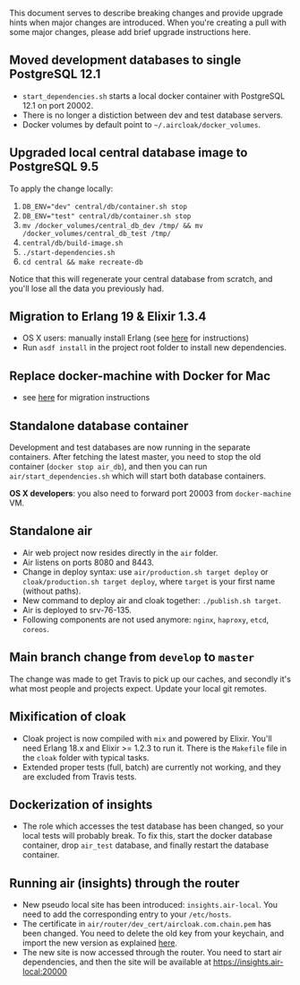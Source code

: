 This document serves to describe breaking changes and provide upgrade hints when major changes are introduced. When you're creating a pull with some major changes, please add brief upgrade instructions here.

## Moved development databases to single PostgreSQL 12.1

- `start_dependencies.sh` starts a local docker container with PostgreSQL 12.1 on port 20002.
- There is no longer a distiction between dev and test database servers.
- Docker volumes by default point to `~/.aircloak/docker_volumes`.

## Upgraded local central database image to PostgreSQL 9.5

To apply the change locally:

  1. `DB_ENV="dev" central/db/container.sh stop`
  2. `DB_ENV="test" central/db/container.sh stop`
  3. `mv /docker_volumes/central_db_dev /tmp/ && mv /docker_volumes/central_db_test /tmp/`
  5. `central/db/build-image.sh`
  6. `./start-dependencies.sh`
  7. `cd central && make recreate-db`

Notice that this will regenerate your central database from scratch, and you'll lose all the data you previously had.

## Migration to Erlang 19 & Elixir 1.3.4

- OS X users: manually install Erlang (see [here](./osx_erlang_with_odbc.md) for instructions)
- Run `asdf install` in the project root folder to install new dependencies.

## Replace docker-machine with Docker for Mac

- see [here](./macos_docker.md) for migration instructions

## Standalone database container

Development and test databases are now running in the separate containers. After fetching the latest master, you need to stop the old container (`docker stop air_db`), and then you can run `air/start_dependencies.sh` which will start both database containers.

__OS X developers__: you also need to forward port 20003 from `docker-machine` VM.

## Standalone air

- Air web project now resides directly in the `air` folder.
- Air listens on ports 8080 and 8443.
- Change in deploy syntax: use `air/production.sh target deploy` or `cloak/production.sh target deploy`, where `target` is your first name (without paths).
- New command to deploy air and cloak together: `./publish.sh target`.
- Air is deployed to srv-76-135.
- Following components are not used anymore: `nginx`, `haproxy`, `etcd`, `coreos`.

## Main branch change from `develop` to `master`

The change was made to get Travis to pick up our caches, and secondly it's what most people and projects expect. Update your local git remotes.

## Mixification of cloak

- Cloak project is now compiled with `mix` and powered by Elixir. You'll need Erlang 18.x and Elixir >= 1.2.3 to run it. There is the `Makefile` file in the `cloak` folder with typical tasks.
- Extended proper tests (full, batch) are currently not working, and they are excluded from Travis tests.

## Dockerization of insights

- The role which accesses the test database has been changed, so your local tests will probably break. To fix this, start the docker database container, drop `air_test` database, and finally restart the database container.

## Running air (insights) through the router

- New pseudo local site has been introduced: `insights.air-local`. You need to add the corresponding entry to your `/etc/hosts`.
- The certificate in `air/router/dev_cert/aircloak.com.chain.pem` has been changed. You need to delete the old key from your keychain, and import the new version as explained [here](air/README.md#running-the-system-on-the-localhost).
- The new site is now accessed through the router. You need to start air dependencies, and then the site will be available at https://insights.air-local:20000
